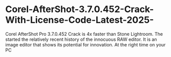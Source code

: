 # Corel-AfterShot-3.7.0.452-Crack-With-License-Code-Latest-2025-
Corel AfterShot Pro 3.7.0.452 Crack is 4x faster than Stone Lightroom. The started the relatively recent history of the innocuous RAW editor. It is an image editor that shows its potential for innovation. At the right time on your PC
